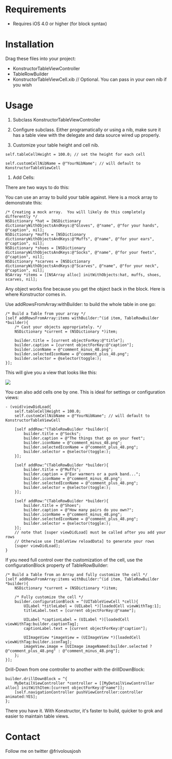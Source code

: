 Requirements
============

 * Requires iOS 4.0 or higher (for block syntax)

Installation
============

Drag these files into your project:

 * KonstructorTableViewController
 * TableRowBuilder
 * KonstructorTableViewCell.xib // Optional.  You can pass in your own nib if you wish

Usage
=====

1. Subclass KonstructorTableViewController

1. Configure subclass.  Either programatically or using a nib, make sure it has a table view with the delegate and data source wired up properly.

1. Customize your table height and cell nib.

`self.tableCellHeight = 100.0; // set the height for each cell`

`self.customCellNibName = @"YourNibName"; // will default to KonstructorTableViewCell`

1. Add Cells:

There are two ways to do this:

You can use an array to build your table against.  Here is a mock array to demonstrate this:
    
    /* Creating a mock array.  You will likely do this completely differently */
    NSDictionary *hat = [NSDictionary dictionaryWithObjectsAndKeys:@"Gloves", @"name", @"for your hands", @"caption", nil];
    NSDictionary *muffs = [NSDictionary dictionaryWithObjectsAndKeys:@"Muffs", @"name", @"for your ears", @"caption", nil];
    NSDictionary *shoes = [NSDictionary dictionaryWithObjectsAndKeys:@"Socks", @"name", @"for your feets", @"caption", nil];
    NSDictionary *scarves = [NSDictionary dictionaryWithObjectsAndKeys:@"Scarves", @"name", @"for your neck", @"caption", nil];
    NSArray *items = [[NSArray alloc] initWithObjects:hat, muffs, shoes, scarves, nil];

Any object works fine because you get the object back in the block.  Here is where Konstructor comes in.

Use addRowsFromArray:withBuilder: to build the whole table in one go:

    /* Build a Table from your array */
    [self addRowsFromArray:items withBuilder:^(id item, TableRowBuilder *builder){
        /* Cast your objects appropriately. */
        NSDictionary *current = (NSDictionary *)item;

        builder.title = [current objectForKey:@"title"];
        builder.caption = [current objectForKey:@"caption"];
        builder.iconName = @"comment_minus_48.png";
        builder.selectedIconName = @"comment_plus_48.png";
        builder.selector = @selector(toggle:);
    }];

This will give you a view that looks like this:

<img src="http://fr.ivolo.us/konstructor1.png" />

You can also add cells one by one.  This is ideal for settings or configuration views:

    - (void)viewDidLoad{
        self.tableCellHeight = 100.0;
        self.customCellNibName = @"YourNibName"; // will default to KonstructorTableViewCell

        [self addRow:^(TableRowBuilder *builder){
            builder.title = @"Socks";
            builder.caption = @"The things that go on your feet";
            builder.iconName = @"comment_minus_48.png";
            builder.selectedIconName = @"comment_plus_48.png";
            builder.selector = @selector(toggle:);
        }];
        
        [self addRow:^(TableRowBuilder *builder){
            builder.title = @"Muffs";
            builder.caption = @"Ear warmers or a punk band...";
            builder.iconName = @"comment_minus_48.png";
            builder.selectedIconName = @"comment_plus_48.png";
            builder.selector = @selector(toggle:);
        }];
        
        [self addRow:^(TableRowBuilder *builder){
            builder.title = @"Shoes";
            builder.caption = @"How many pairs do you own?";
            builder.iconName = @"comment_minus_48.png";
            builder.selectedIconName = @"comment_plus_48.png";
            builder.selector = @selector(toggle:);
        }];
        // note that [super viewDidLoad] must be called after you add your rows
        // Otherwise use [tableView reloadData] to generate your rows
        [super viewDidLoad]; 
    }

If you need full control over the customization of the cell, use the configurationBlock property of TableRowBuilder:

    /* Build a Table from an Array and fully customize the cell */
    [self addRowsFromArray:items withBuilder:^(id item, TableRowBuilder *builder){
        NSDictionary *current = (NSDictionary *)item;
        
        /* Fully customize the cell */
        builder.configurationBlock = ^(UITableViewCell *cell){
            UILabel *titleLabel = (UILabel *)[loadedCell viewWithTag:1];
            titleLabel.text = [current objectForKey:@"name"];
            
            UILabel *captionLabel = (UILabel *)[loadedCell viewWithTag:builder.captionTag];
            captionLabel.text = [current objectForKey:@"caption"];
            
            UIImageView *imageView = (UIImageView *)[loadedCell viewWithTag:builder.iconTag];
            imageView.image = [UIImage imageNamed:builder.selected ? @"comment_plus_48.png" : @"comment_minus_48.png"];
        };
    }];

Drill-Down from one controller to another with the drillDownBlock:

    builder.drillDownBlock = ^{
        MyDetailViewController *controller = [[MyDetailViewController alloc] initWithItem:[current objectForKey:@"name"]];
        [self.navigationController pushViewController:controller animated:YES];
    };

There you have it.  With Konstructor, it's faster to build, quicker to grok and easier to maintain table views.

Contact
=======

Follow me on twitter @frivolousjosh

